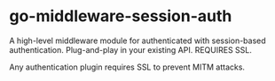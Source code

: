 # go-middleware-session-auth
A high-level middleware module for authenticated with session-based authentication. Plug-and-play in your existing API. REQUIRES SSL.

Any authentication plugin requires SSL to prevent MITM attacks.
